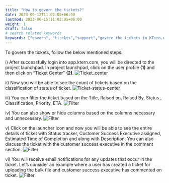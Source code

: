 ```yaml
---
title: "How to govern the tickets?"
date: 2023-06-12T11:02:05+06:00
lastmod: 2023-06-15T11:02:05+06:00
weight: 1
draft: false
# search related keywords
keywords: ["govern", "ticekts","support","govern the tickets in KTern.AI"]
---
```

To govern the tickets, follow the below mentioned steps:

i) After successfully login into app.ktern.com, you will be directed to the project launchpad. In project 
launchpad, click on the user profile **(1)** and then click on “Ticket Center" **(2)**.
![Ticket_center](https://storage.googleapis.com/ktern-public-files/product-documentation/Ticket%20Center/ticket-center.png)

ii) Now you will be able to see the count of tickets based on the classification of status of ticket.
![Ticket-status-center](https://storage.googleapis.com/ktern-public-files/product-documentation/Ticket%20Center/ticket-center-status.png)

iii) You can filter the ticket based on the Title, Raised on, Raised By, Status , Classification, Priority, ETA.
![Filter](https://storage.googleapis.com/ktern-public-files/product-documentation/Ticket%20Center/filter.png)

iv) You can also show or hide columns based on the columns necessary and unnecessary.
![Filter](https://storage.googleapis.com/ktern-public-files/product-documentation/Ticket%20Center/show-hide-columns.png)

v) Click on the launcher icon and now you will be able to see the entire details of ticket with Status tracker, Customer Success Executive assigned, Estimated Time of Completion and along with Description. You can also discuss the ticket with the customer success executive in the comment section.
![Filter](https://storage.googleapis.com/ktern-public-files/product-documentation/Ticket%20Center/comment.png)

vi) You will receive email notifications for any updates that occur in the ticket. Let’s consider an example where a user has created a ticket for uploading the bulk file and customer success executive has commented on ticket.
![Filter](https://storage.googleapis.com/ktern-public-files/product-documentation/Ticket%20Center/email.png)
